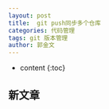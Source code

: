 ```yaml
---
layout: post
title:  git push同步多个仓库
categories: 代码管理
tags: git 版本管理 
author: 郭金文
---
```

* content
{:toc}

## 新文章

  